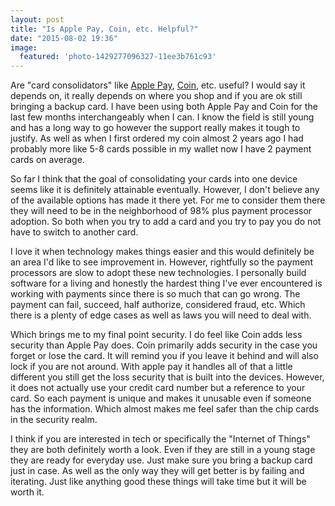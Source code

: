 ```yaml
---
layout: post
title: "Is Apple Pay, Coin, etc. Helpful?"
date: "2015-08-02 19:36"
image:
  featured: 'photo-1429277096327-11ee3b761c93'
---
```


Are "card consolidators" like [Apple Pay](http://www.apple.com/apple-pay/), [Coin](https://onlycoin.com/), etc. useful? I would say it depends on, it really depends on where you shop and if you are ok still bringing a backup card. I have been using both Apple Pay and Coin for the last few months interchangeably when I can. I know the field is still young and has a long way to go however the support really makes it tough to justify. As well as when I first ordered my coin almost 2 years ago I had probably more like 5-8 cards possible in my wallet now I have 2 payment cards on average.

So far I think that the goal of consolidating your cards into one device seems like it is definitely attainable eventually. However, I don't believe any of the available options has made it there yet. For me to consider them there they will need to be in the neighborhood of 98% plus payment processor adoption. So both when you try to add a card and you try to pay you do not have to switch to another card.

I love it when technology makes things easier and this would definitely be an area I'd like to see improvement in. However, rightfully so the payment processors are slow to adopt these new technologies. I personally build software for a living and honestly the hardest thing I've ever encountered is working with payments since there is so much that can go wrong. The payment can fail, succeed, half authorize, considered fraud, etc. Which there is a plenty of edge cases as well as laws you will need to deal with.

Which brings me to my final point security. I do feel like Coin adds less security than Apple Pay does. Coin primarily adds security in the case you forget or lose the card. It will remind you if you leave it behind and will also lock if you are not around. With apple pay it handles all of that a little different you still get the loss security that is built into the devices. However, it does not actually use your credit card number but a reference to your card. So each payment is unique and makes it unusable even if someone has the information. Which almost makes me feel safer than the chip cards in the security realm.

I think if you are interested in tech or specifically the "Internet of Things" they are both definitely worth a look. Even if they are still in a young stage they are ready for everyday use. Just make sure you bring a backup card just in case. As well as the only way they will get better is by failing and iterating. Just like anything good these things will take time but it will be worth it.
